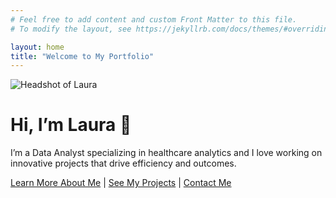 ```yaml
---
# Feel free to add content and custom Front Matter to this file.
# To modify the layout, see https://jekyllrb.com/docs/themes/#overriding-theme-defaults

layout: home
title: "Welcome to My Portfolio"
---
```


<img src="/assets/images/headshot.jpg" alt="Headshot of Laura" class="headshot">

# Hi, I’m Laura 👋

I’m a Data Analyst specializing in healthcare analytics and I love working on innovative projects that drive efficiency and outcomes. 

[Learn More About Me](/about) | [See My Projects](/projects) | [Contact Me](/contact)
